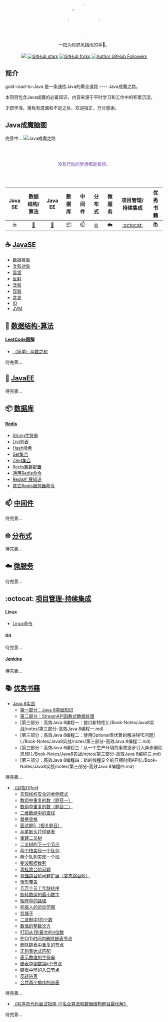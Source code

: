 <div align="center">
    <img src="assets/LOGO_gezisan.png" style="width:100px;border-radius:50px;">
    <br /><br />
    一把为你遮风挡雨的伞🌻。
    <br /><br />
    <a title="GitHub Watchers" target="_blank" href="https://github.com/tclilu/gold-road-to-Java/watchers">
    <img src="https://img.shields.io/github/watchers/tclilu/gold-road-to-Java?color=violet&logoColor=violet&style=social" /></a>
    <a title="GitHub stars" target="_blank" href="https://github.com/tclilu/gold-road-to-Java/stargazers">
    <img alt="GitHub stars" src="https://img.shields.io/github/stars/tclilu/gold-road-to-Java?color=violet&logoColor=violet&style=social" /></a>
    <a title="GitHub forks" target="_blank" href="https://github.com/tclilu/gold-road-to-Java/network">
    <img alt="GitHub forks" src="https://img.shields.io/github/forks/tclilu/gold-road-to-Java?color=violet&logoColor=violet&style=social" /></a>
    <a title="Author GitHub Followers" target="_blank" href="https://github.com/tclilu">
    <img alt="Author GitHub Followers" src="https://img.shields.io/github/followers/tclilu?label=Followers&color=violet&logoColor=violet&style=social" /></a>
</div> 

## 简介
gold-road-to-Java 是一条通往Java的黄金道路  ----  Java成魔之路。

本项目包含Java成魔的必备知识，内容来源于平时学习和工作中的积累沉淀。

才疏学浅，难免有遗漏和不足之处，欢迎指正，万分感谢。

## Java成魔脑图
完善中...
![Java成魔之路](assets/gold-road-to-java.png)

<div align="center">
<br /><br /><p style="color: #744DA9;">没有行动的梦想都是妄想。</p><br /><br />
</div>

| Java SE | 数据结构/算法 | Java EE | 数 据 库 | 中 间 件 | 分 布 式 | 微 服 务 | 项目管理/持续集成 | 优秀书籍 |
| :--------: | :--------: | :--------: | :--------: | :--------: | :--------: | :--------: | :--------: | :--------: |
| [:coffee:](#coffee-JavaSE) | [:pencil:](#pencil-数据结构-算法) | [:baby_bottle:](#baby_bottle-JavaEE) | [:package:](#package-数据库) | [:mailbox:](#mailbox-中间件) | [:globe_with_meridians:](#globe_with_meridians-分布式) | [:cloud:](#cloud-微服务) | [:octocat:](#octocat-项目管理-持续集成) | [:books:](#books-优秀书籍) |

## :coffee: [JavaSE](./JavaSE)
- [数据类型](./JavaSE/docs/数据类型.md)
- [类和对象](./JavaSE/docs/类和对象.md)
- [异常](./JavaSE/docs/异常.md)
- [反射](./JavaSE/docs/反射.md)
- [泛型](./JavaSE/docs/泛型.md)
- [容器](./JavaSE/docs/容器.md)
- [并发](./JavaSE/docs/并发.md)
- [IO](./JavaSE/docs/IO.md)
- [JVM](./JavaSE/docs/JVM.md)

## :pencil: [数据结构-算法](./数据结构-算法)

#### [LeetCode题解](./数据结构-算法/LeetCode题解/README.md)
- [（简单）两数之和](./数据结构-算法/LeetCode题解/docs/（简单）两数之和.md)

待完善...

## :baby_bottle: [JavaEE](./JavaEE)
待完善...

## :package: [数据库](./数据库)
#### [Redis](./数据库/Redis/README.md)
- [String字符串](./数据库/Redis/String字符串.md)
- [List列表](./数据库/Redis/List列表.md)
- [Hash哈希](./数据库/Redis/Hash哈希.md)
- [Set集合](./数据库/Redis/Set集合.md)
- [ZSet集合](./数据库/Redis/ZSet集合.md)
- [Redis集群配置](./数据库/Redis/Redis集群配置.md)
- [通用Redis命令](./数据库/Redis/通用Redis命令.md)
- [Redis扩展知识](./数据库/Redis/Redis扩展知识.md)
- [其它Redis服务器命令](./数据库/Redis/其它Redis服务器命令.md)

## :mailbox: [中间件](./中间件)
待完善...

## :globe_with_meridians: [分布式](./分布式)
待完善...

## :cloud: [微服务](./微服务)
待完善...

## :octocat: [项目管理-持续集成](./项目管理-持续集成)
#### Linux
- [Linux命令](./项目管理-持续集成/Linux/Linux命令.md)

#### Git
待完善...

#### Jenkins
待完善...

## :books: [优秀书籍](./Book-Notes)
- [Java 8实战](./Book-Notes/Java8实战/README.md)
  - [第一部分：Java 8基础知识](./Book-Notes/Java8实战/notes/第一部分-基础知识.md)
  - [第二部分：StreamAPI函数式数据处理](./Book-Notes/Java8实战/notes/第二部分-函数式数据处理.md)
  - [第三部分：高效Java 8编程一：接口新特性](./Book-Notes/Java8实战/notes/第三部分-高效Java 8编程一.md)
  - [第三部分：高效Java 8编程二：使用Optional类优雅的解决NPE问题](./Book-Notes/Java8实战/notes/第三部分-高效Java 8编程二.md)
  - [第三部分：高效Java 8编程三：从一个生产环境的事故逐步引入异步编程思想](./Book-Notes/Java8实战/notes/第三部分-高效Java 8编程三.md)
  - [第三部分：高效Java 8编程四：新的线程安全的日期时间API](./Book-Notes/Java8实战/notes/第三部分-高效Java 8编程四.md)

待完善...

- [《剑指Offer》](./Book-Notes/剑指Offer/README.md)
  - [实现线程安全的单例模式](./Book-Notes/剑指Offer/docs/实现线程安全的单例模式.md)
  - [数组中重复的数（题目一）](./Book-Notes/剑指Offer/docs/数组中重复的数（题目一）.md)
  - [数组中重复的数（题目二）](./Book-Notes/剑指Offer/docs/数组中重复的数（题目二）.md)
  - [二维数组中的查找](./Book-Notes/剑指Offer/docs/二维数组中的查找.md)
  - [替换空格](./Book-Notes/剑指Offer/docs/替换空格.md)
  - [面试题5（相关题目）](./Book-Notes/剑指Offer/docs/面试题5（相关题目）.md)
  - [从尾到头打印链表](./Book-Notes/剑指Offer/docs/从尾到头打印链表.md)
  - [重建二叉树](./Book-Notes/剑指Offer/docs/重建二叉树.md)
  - [二叉树的下一个节点](./Book-Notes/剑指Offer/docs/二叉树的下一个节点.md)
  - [两个栈实现一个队列](./Book-Notes/剑指Offer/docs/两个栈实现一个队列.md)
  - [两个队列实现一个栈](./Book-Notes/剑指Offer/docs/两个队列实现一个栈.md)
  - [斐波那楔数列](./Book-Notes/剑指Offer/docs/斐波那楔数列.md)
  - [青蛙跳台阶问题](./Book-Notes/剑指Offer/docs/青蛙跳台阶问题.md)
  - [青蛙跳台阶问题扩展（变态跳台阶）](./Book-Notes/剑指Offer/docs/青蛙跳台阶问题扩展（变态跳台阶）.md)
  - [矩形覆盖](./Book-Notes/剑指Offer/docs/矩形覆盖.md)
  - [几万个员工年龄排序](./Book-Notes/剑指Offer/docs/几万个员工年龄排序.md)
  - [旋转数组的最小数字](./Book-Notes/剑指Offer/docs/旋转数组的最小数字.md)
  - [矩阵中的路径](./Book-Notes/剑指Offer/docs/矩阵中的路径.md)
  - [机器人的运动范围](./Book-Notes/剑指Offer/docs/机器人的运动范围.md)
  - [剪绳子](./Book-Notes/剑指Offer/docs/剪绳子.md)
  - [二进制中1的个数](./Book-Notes/剑指Offer/docs/二进制中1的个数.md)
  - [数值的整数次方](./Book-Notes/剑指Offer/docs/数值的整数次方.md)
  - [打印从1到最大的n位数](./Book-Notes/剑指Offer/docs/打印从1到最大的n位数.md)
  - [在O(1)时间内删除链表节点](./Book-Notes/剑指Offer/docs/在O(1)时间内删除链表节点.md)
  - [删除链表中重复的节点](./Book-Notes/剑指Offer/docs/删除链表中重复的节点.md)
  - [正则表达式匹配](./Book-Notes/剑指Offer/docs/正则表达式匹配.md)
  - [表示数值的字符串](./Book-Notes/剑指Offer/docs/表示数值的字符串.md)
  - [链表中倒数第k个节点](./Book-Notes/剑指Offer/docs/链表中倒数第k个节点.md)
  - [链表中环的入口节点](./Book-Notes/剑指Offer/docs/链表中环的入口节点.md)
  - [反转链表](./Book-Notes/剑指Offer/docs/反转链表.md)
  - [合并两个排序的链表](./Book-Notes/剑指Offer/docs/合并两个排序的链表.md)

待完善...

- [《程序员代码面试指南-IT名企算法和数据结构题目最优解》](./Book-Notes/程序员代码面试指南-IT名企算法和数据结构题目最优解/README.md)

待完善...